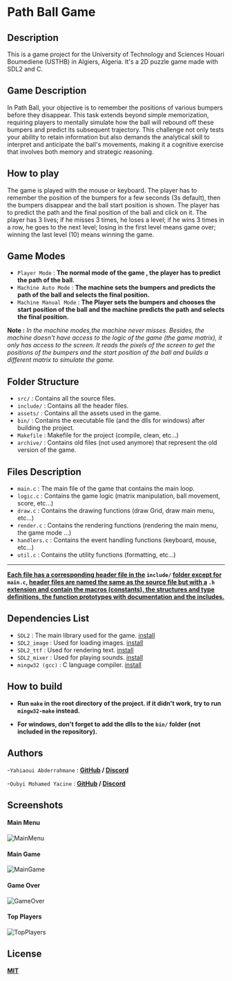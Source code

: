 # Path Ball Game

## Description

This is a game project for the University of Technology and Sciences Houari Boumediene (USTHB) in Algiers, Algeria. It's a 2D puzzle game made with SDL2 and C.

## Game Description

In Path Ball, your objective is to remember the positions of various bumpers before they disappear. This task extends beyond simple memorization, requiring players to mentally simulate how the ball will rebound off these bumpers and predict its subsequent trajectory. This challenge not only tests your ability to retain information but also demands the analytical skill to interpret and anticipate the ball's movements, making it a cognitive exercise that involves both memory and strategic reasoning.

## How to play

The game is played with the mouse or keyboard. The player has to remember the position of the bumpers for a few seconds (3s default), then the bumpers disappear and the ball start position is shown. The player has to predict the path and the final position of the ball and click on it. The player has 3 lives; if he misses 3 times, he loses a level; if he wins 3 times in a row, he goes to the next level; losing in the first level means game over; winning the last level (10) means winning the game.

## Game Modes

- `Player Mode` : **The normal mode of the game , the player has to predict the path of the ball.**
- `Machine Auto Mode` : **The machine sets the bumpers and predicts the path of the ball and selects the final position.**
- `Machine Manual Mode` : **The Player sets the bumpers and chooses the start position of the ball and the machine predicts the path and selects the final position.**

**Note :** _In the machine modes,the machine never misses. Besides, the machine doesn't have access to the logic of the game (the game matrix), it only has access to the screen. It reads the pixels of the screen to get the positions of the bumpers and the start position of the ball and builds a different matrix to simulate the game._

## Folder Structure

- `src/` : Contains all the source files.
- `include/` : Contains all the header files.
- `assets/` : Contains all the assets used in the game.
- `bin/` : Contains the executable file (and the dlls for windows) after building the project.
- `Makefile` : Makefile for the project (compile, clean, etc...)
- `archive/` : Contains old files (not used anymore) that represent the old version of the game.

## Files Description

- `main.c` : The main file of the game that contains the main loop.
- `logic.c` : Contains the game logic (matrix manipulation, ball movement, score, etc...)
- `draw.c` : Contains the drawing functions (draw Grid, draw main menu, etc...)
- `render.c` : Contains the rendering functions (rendering the main menu, the game mode ...)
- `handlers.c` : Contains the event handling functions (keyboard, mouse, etc...)
- `util.c` : Contains the utility functions (formatting, etc...)
<hr/>

**<u>Each file has a corresponding header file in the</u> `include/` <u>folder except for</u> `main.c`, <u>header files
are named the same as the source file but with a</u> `.h` <u>extension and contain the macros (constants), the structures and type definitions, the function prototypes with documentation and the includes.</u>**

## Dependencies List

- `SDL2` : The main library used for the game. [install](https://github.com/libsdl-org/SDL/tree/SDL2)
- `SDL2_image` : Used for loading images. [install](https://github.com/libsdl-org/SDL_image)
- `SDL2_ttf` : Used for rendering text. [install](https://github.com/libsdl-org/SDL_ttf)
- `SDL2_mixer` : Used for playing sounds. [install](https://github.com/libsdl-org/SDL_mixer)
- `mingw32 (gcc)` : C language compiler. [install](https://sourceforge.net/projects/mingw-w64/)

## How to build

- **Run `make` in the root directory of the project.
  if it didn't work, try to run `mingw32-make` instead.**

- **For windows, don't forget to add the dlls to the `bin/` folder (not included in the repository).**

## Authors

-`Yahiaoui Abderrahmane` : **[GitHub](https://github.com/Abdo30004) / [Discord](https://discordapp.com/users/760952710383665192)**

-`Oubyi Mohamed Yacine` : **[GitHub](https://github.com/YassWrld) / [Discord](https://discordapp.com/users/989586655612645467)**

## Screenshots

#### Main Menu

![MainMenu](https://i.imgur.com/30131QL.png "MainMenu")

#### Main Game

![MainGame](https://i.imgur.com/lFCimpK.png "MainGame")

#### Game Over

![GameOver](https://i.imgur.com/NiVoFQy.png "GameOver")

#### Top Players

![TopPlayers](https://i.imgur.com/en10ABv.png "TopPlayers")

## License

[**MIT**](https://choosealicense.com/licenses/mit/)
